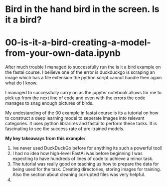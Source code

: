 # **Bird in the hand bird in the screen. Is it a bird?**
# **00-is-it-a-bird-creating-a-model-from-your-own-data.ipynb**

After much trouble I managed to successfully run the is it a bird example on the fastai course. I beilieve one of the error is duckduckgo is scraping an image which has a file extension the python script cannot handle then again what do I know.

I managed to successfully carry on as the jupyter notebook allows for me to pick up from the next line of code and even with the errors the code manages to snag enough pictures of birds. 

My undestanding of the 00 example in fastai course is its a tutorial on how to construct a deep learning model to seperate images into relevant categories. It uses python librarires and fastai to perform these tasks. It is fascinating to see the success rate of pre-trained models. 

**My key takeaways from this example:**
1. Ive never used DuckDuckGo before for anything its such a powerful tool!
2. I had no idea how high-level FastAi was before beginning I was expecting to have hundreds of lines of code to achieve a minor task. 
3. The tutorial was really good on teaching us how to prepare the data for being used for the task. Creating directories, storing images for training. Also the section about cleaning corrupted files was very helpful.
4. 
